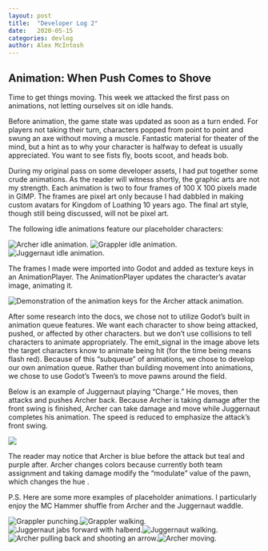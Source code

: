 ```yaml
---
layout: post
title:  "Developer Log 2"
date:   2020-05-15
categories: devlog
author: Alex McIntosh
---
```


## Animation: When Push Comes to Shove

Time to get things moving.
This week we attacked the first pass on animations,
not letting ourselves sit on idle hands.

Before animation, the game state was updated as soon as a turn ended.
For players not taking their turn,
characters popped from point to point and swung an axe without moving a muscle.
Fantastic material for theater of the mind,
but a hint as to why your character is halfway to defeat is usually appreciated.
You want to see fists fly, boots scoot, and heads bob.

During <!--end_excerpt-->my original pass on some developer assets,
I had put together some crude animations. As the reader will witness shortly, the graphic arts are not my strength. Each animation is two to four frames of 100 X 100 pixels made in GIMP. The frames are pixel art only because I had dabbled in making custom avatars for Kingdom of Loathing 10 years ago. The final art style, though still being discussed, will not be pixel art.

The following idle animations feature our placeholder characters:

![Archer idle animation.]({{site.baseurl}}/assets/images/2020-05-15-developer-log-2/archer.gif)
![Grappler idle animation.]({{site.baseurl}}/assets/images/2020-05-15-developer-log-2/grapp.gif)
![Juggernaut idle animation.]({{site.baseurl}}/assets/images/2020-05-15-developer-log-2/jugg.gif)

The frames I made were imported into Godot and added as texture keys in an AnimationPlayer. The AnimationPlayer updates the character’s avatar image, animating it.

![Demonstration of the animation keys for the Archer attack animation.]({{site.baseurl}}/assets/images/2020-05-15-developer-log-2/animating.gif)

After some research into the docs, we chose not to utilize Godot’s built in animation queue features. We want each character to show being attacked, pushed, or affected by other characters. but we don’t use collisions to tell characters to animate appropriately. The emit_signal in the image above lets the target characters know to animate being hit (for the time being means flash red).  Because of this “subqueue” of animations, we chose to develop our own animation queue.  Rather than building movement into animations, we chose to use Godot’s Tween’s to move pawns around the field.

Below is an example of Juggernaut playing “Charge.” He moves, then attacks and pushes Archer back. Because Archer is taking damage after the front swing is finished, Archer can take damage and move while Juggernaut completes his animation. The speed is reduced to emphasize the attack’s front swing.

![]({{site.baseurl}}/assets/images/2020-05-15-developer-log-2/action.gif)

The reader may notice that Archer is blue before the attack but teal and purple after. Archer changes colors because currently both team assignment and taking damage modify the “modulate” value of the pawn, which changes the hue .

P.S. Here are some more examples of placeholder animations. I particularly enjoy the MC Hammer shuffle from Archer and the Juggernaut waddle.

![Grappler punching.]({{site.baseurl}}/assets/images/2020-05-15-developer-log-2/pun.gif)![Grappler walking.]({{site.baseurl}}/assets/images/2020-05-15-developer-log-2/pun2.gif)![Juggernaut jabs forward with halberd.]({{site.baseurl}}/assets/images/2020-05-15-developer-log-2/pun3.gif)![Juggernaut walking.]({{site.baseurl}}/assets/images/2020-05-15-developer-log-2/pun4.gif)![Archer pulling back and shooting an arrow.]({{site.baseurl}}/assets/images/2020-05-15-developer-log-2/pun5.gif)![Archer moving.]({{site.baseurl}}/assets/images/2020-05-15-developer-log-2/pun6.gif)
